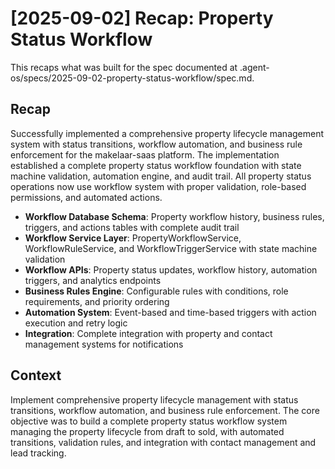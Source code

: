 # [2025-09-02] Recap: Property Status Workflow

This recaps what was built for the spec documented at .agent-os/specs/2025-09-02-property-status-workflow/spec.md.

## Recap

Successfully implemented a comprehensive property lifecycle management system with status transitions, workflow automation, and business rule enforcement for the makelaar-saas platform. The implementation established a complete property status workflow foundation with state machine validation, automation engine, and audit trail. All property status operations now use workflow system with proper validation, role-based permissions, and automated actions.

- **Workflow Database Schema**: Property workflow history, business rules, triggers, and actions tables with complete audit trail
- **Workflow Service Layer**: PropertyWorkflowService, WorkflowRuleService, and WorkflowTriggerService with state machine validation
- **Workflow APIs**: Property status updates, workflow history, automation triggers, and analytics endpoints
- **Business Rules Engine**: Configurable rules with conditions, role requirements, and priority ordering
- **Automation System**: Event-based and time-based triggers with action execution and retry logic
- **Integration**: Complete integration with property and contact management systems for notifications

## Context

Implement comprehensive property lifecycle management with status transitions, workflow automation, and business rule enforcement. The core objective was to build a complete property status workflow system managing the property lifecycle from draft to sold, with automated transitions, validation rules, and integration with contact management and lead tracking.